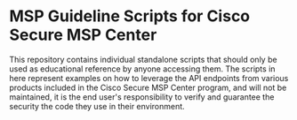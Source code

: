 # MSP Guideline Scripts for Cisco Secure MSP Center

This repository contains individual standalone scripts that should only be used as educational reference by anyone accessing them. The scripts in here represent examples on how to leverage the API endpoints from various products included in the Cisco Secure MSP Center program, and will not be maintained, it is the end user's responsibility to verify and guarantee the security the code they use in their environment.
